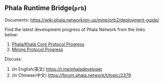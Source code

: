 Phala Runtime Bridge(`prb`)
-----

Documents: https://wiki.phala.network/en-us/mine/prb2/deployment-guide/

Find the latest development progress of Phala Network from the links below:

1. [Phala/Khala Core Protocol Progress](https://github.com/orgs/Phala-Network/projects/9)
2. [Mining Protocol Progress](https://github.com/orgs/Phala-Network/projects/8)

Discuss:
1. (in English/英文) https://t.me/phaladeveloper
2. (in Chinese/中文) https://forum.phala.network/t/topic/2379
